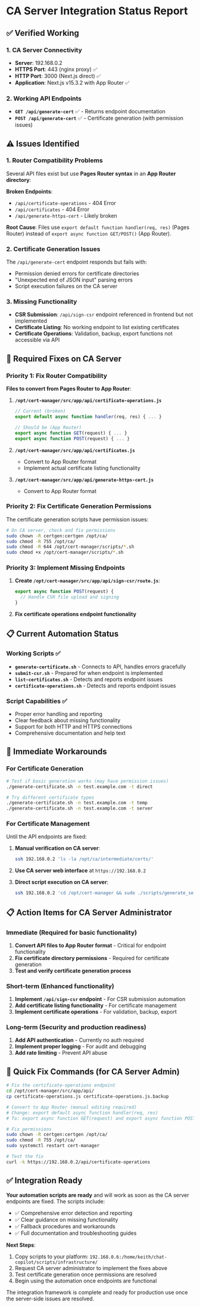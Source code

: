 # CA Server Integration Status Report

## ✅ Verified Working

### 1. CA Server Connectivity
- **Server**: 192.168.0.2 
- **HTTPS Port**: 443 (nginx proxy) ✅
- **HTTP Port**: 3000 (Next.js direct) ✅
- **Application**: Next.js v15.3.2 with App Router ✅

### 2. Working API Endpoints
- **`GET /api/generate-cert`** ✅ - Returns endpoint documentation
- **`POST /api/generate-cert`** ✅ - Certificate generation (with permission issues)

## ⚠️ Issues Identified

### 1. Router Compatibility Problems
Several API files exist but use **Pages Router syntax** in an **App Router directory**:

**Broken Endpoints**:
- `/api/certificate-operations` - 404 Error
- `/api/certificates` - 404 Error  
- `/api/generate-https-cert` - Likely broken

**Root Cause**: Files use `export default function handler(req, res)` (Pages Router) instead of `export async function GET/POST()` (App Router).

### 2. Certificate Generation Issues
The `/api/generate-cert` endpoint responds but fails with:
- Permission denied errors for certificate directories
- "Unexpected end of JSON input" parsing errors
- Script execution failures on the CA server

### 3. Missing Functionality
- **CSR Submission**: `/api/sign-csr` endpoint referenced in frontend but not implemented
- **Certificate Listing**: No working endpoint to list existing certificates
- **Certificate Operations**: Validation, backup, export functions not accessible via API

## 🔧 Required Fixes on CA Server

### Priority 1: Fix Router Compatibility

**Files to convert from Pages Router to App Router**:

1. **`/opt/cert-manager/src/app/api/certificate-operations.js`**
   ```javascript
   // Current (broken)
   export default async function handler(req, res) { ... }
   
   // Should be (App Router)
   export async function GET(request) { ... }
   export async function POST(request) { ... }
   ```

2. **`/opt/cert-manager/src/app/api/certificates.js`**
   - Convert to App Router format
   - Implement actual certificate listing functionality

3. **`/opt/cert-manager/src/app/api/generate-https-cert.js`**
   - Convert to App Router format

### Priority 2: Fix Certificate Generation Permissions

The certificate generation scripts have permission issues:
```bash
# On CA server, check and fix permissions
sudo chown -R certgen:certgen /opt/ca/
sudo chmod -R 755 /opt/ca/
sudo chmod -R 644 /opt/cert-manager/scripts/*.sh
sudo chmod +x /opt/cert-manager/scripts/*.sh
```

### Priority 3: Implement Missing Endpoints

1. **Create `/opt/cert-manager/src/app/api/sign-csr/route.js`**:
   ```javascript
   export async function POST(request) {
     // Handle CSR file upload and signing
   }
   ```

2. **Fix certificate operations endpoint functionality**

## 📋 Current Automation Status

### Working Scripts ✅
- **`generate-certificate.sh`** - Connects to API, handles errors gracefully
- **`submit-csr.sh`** - Prepared for when endpoint is implemented  
- **`list-certificates.sh`** - Detects and reports endpoint issues
- **`certificate-operations.sh`** - Detects and reports endpoint issues

### Script Capabilities ✅
- Proper error handling and reporting
- Clear feedback about missing functionality
- Support for both HTTP and HTTPS connections
- Comprehensive documentation and help text

## 🚀 Immediate Workarounds

### For Certificate Generation
```bash
# Test if basic generation works (may have permission issues)
./generate-certificate.sh -n test.example.com -t direct

# Try different certificate types
./generate-certificate.sh -n test.example.com -t temp
./generate-certificate.sh -n test.example.com -t server
```

### For Certificate Management
Until the API endpoints are fixed:
1. **Manual verification on CA server**:
   ```bash
   ssh 192.168.0.2 'ls -la /opt/ca/intermediate/certs/'
   ```

2. **Use CA server web interface** at `https://192.168.0.2`

3. **Direct script execution on CA server**:
   ```bash
   ssh 192.168.0.2 'cd /opt/cert-manager && sudo ./scripts/generate_server_cert.sh example.com'
   ```

## 📋 Action Items for CA Server Administrator

### Immediate (Required for basic functionality)
1. **Convert API files to App Router format** - Critical for endpoint functionality
2. **Fix certificate directory permissions** - Required for certificate generation
3. **Test and verify certificate generation process**

### Short-term (Enhanced functionality)  
1. **Implement `/api/sign-csr` endpoint** - For CSR submission automation
2. **Add certificate listing functionality** - For certificate management
3. **Implement certificate operations** - For validation, backup, export

### Long-term (Security and production readiness)
1. **Add API authentication** - Currently no auth required
2. **Implement proper logging** - For audit and debugging
3. **Add rate limiting** - Prevent API abuse

## 🔧 Quick Fix Commands (for CA Server Admin)

```bash
# Fix the certificate-operations endpoint
cd /opt/cert-manager/src/app/api/
cp certificate-operations.js certificate-operations.js.backup

# Convert to App Router (manual editing required)
# Change: export default async function handler(req, res)
# To: export async function GET(request) and export async function POST(request)

# Fix permissions
sudo chown -R certgen:certgen /opt/ca/
sudo chmod -R 755 /opt/ca/
sudo systemctl restart cert-manager

# Test the fix
curl -k https://192.168.0.2/api/certificate-operations
```

## ✅ Integration Ready

**Your automation scripts are ready** and will work as soon as the CA server endpoints are fixed. The scripts include:

- ✅ Comprehensive error detection and reporting
- ✅ Clear guidance on missing functionality  
- ✅ Fallback procedures and workarounds
- ✅ Full documentation and troubleshooting guides

**Next Steps**:
1. Copy scripts to your platform: `192.168.0.6:/home/keith/chat-copilot/scripts/infrastructure/`
2. Request CA server administrator to implement the fixes above
3. Test certificate generation once permissions are resolved
4. Begin using the automation once endpoints are functional

The integration framework is complete and ready for production use once the server-side issues are resolved.